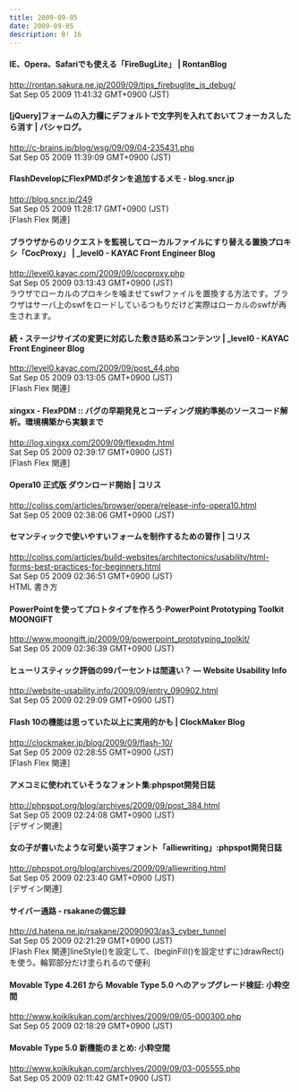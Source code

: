 ```yaml
---
title: 2009-09-05
date: 2009-09-05
description: B! 16
---
```


#### IE、Opera、Safariでも使える「FireBugLite」 | RontanBlog
http://rontan.sakura.ne.jp/2009/09/tips_firebuglite_js_debug/<br>
Sat Sep 05 2009 11:41:32 GMT+0900 (JST)<br>


#### [jQuery]フォームの入力欄にデフォルトで文字列を入れておいてフォーカスしたら消す | バシャログ。
http://c-brains.jp/blog/wsg/09/09/04-235431.php<br>
Sat Sep 05 2009 11:39:09 GMT+0900 (JST)<br>


#### FlashDevelopにFlexPMDボタンを追加するメモ - blog.sncr.jp
http://blog.sncr.jp/249<br>
Sat Sep 05 2009 11:28:17 GMT+0900 (JST)<br>
[Flash Flex 関連]


#### ブラウザからのリクエストを監視してローカルファイルにすり替える置換プロキシ「CocProxy」 | _level0 - KAYAC Front Engineer Blog
http://level0.kayac.com/2009/09/cocproxy.php<br>
Sat Sep 05 2009 03:13:43 GMT+0900 (JST)<br>
ラウザでローカルのプロキシを噛ませてswfファイルを置換する方法です。ブラウザはサーバ上のswfをロードしているつもりだけど実際はローカルのswfが再生されます。


#### 続・ステージサイズの変更に対応した敷き詰め系コンテンツ | _level0 - KAYAC Front Engineer Blog
http://level0.kayac.com/2009/09/post_44.php<br>
Sat Sep 05 2009 03:13:05 GMT+0900 (JST)<br>
[Flash Flex 関連]


#### xingxx - FlexPDM :: バグの早期発見とコーディング規約準拠のソースコード解析。環境構築から実験まで
http://log.xingxx.com/2009/09/flexpdm.html<br>
Sat Sep 05 2009 02:39:17 GMT+0900 (JST)<br>
[Flash Flex 関連]


####   Opera10 正式版 ダウンロード開始 | コリス
http://coliss.com/articles/browser/opera/release-info-opera10.html<br>
Sat Sep 05 2009 02:38:06 GMT+0900 (JST)<br>


####   セマンティックで使いやすいフォームを制作するための習作 | コリス
http://coliss.com/articles/build-websites/architectonics/usability/html-forms-best-practices-for-beginners.html<br>
Sat Sep 05 2009 02:36:51 GMT+0900 (JST)<br>
HTML 書き方


#### PowerPointを使ってプロトタイプを作ろう·PowerPoint Prototyping Toolkit MOONGIFT
http://www.moongift.jp/2009/09/powerpoint_prototyping_toolkit/<br>
Sat Sep 05 2009 02:36:39 GMT+0900 (JST)<br>


#### ヒューリスティック評価の99パーセントは間違い？ — Website Usability Info
http://website-usability.info/2009/09/entry_090902.html<br>
Sat Sep 05 2009 02:29:09 GMT+0900 (JST)<br>


####   Flash 10の機能は思っていた以上に実用的かも | ClockMaker Blog
http://clockmaker.jp/blog/2009/09/flash-10/<br>
Sat Sep 05 2009 02:28:55 GMT+0900 (JST)<br>
[Flash Flex 関連]


#### アメコミに使われていそうなフォント集:phpspot開発日誌
http://phpspot.org/blog/archives/2009/09/post_384.html<br>
Sat Sep 05 2009 02:24:08 GMT+0900 (JST)<br>
[デザイン関連]


#### 女の子が書いたような可愛い英字フォント「alliewriting」:phpspot開発日誌
http://phpspot.org/blog/archives/2009/09/alliewriting.html<br>
Sat Sep 05 2009 02:23:40 GMT+0900 (JST)<br>
[デザイン関連]


#### サイバー通路 - rsakaneの備忘録
http://d.hatena.ne.jp/rsakane/20090903/as3_cyber_tunnel<br>
Sat Sep 05 2009 02:21:29 GMT+0900 (JST)<br>
[Flash Flex 関連]lineStyle()を設定して、(beginFill()を設定せずに)drawRect()を使う。輪郭部分だけ塗られるので便利


#### Movable Type 4.261 から Movable Type 5.0 へのアップグレード検証: 小粋空間
http://www.koikikukan.com/archives/2009/09/05-000300.php<br>
Sat Sep 05 2009 02:18:29 GMT+0900 (JST)<br>


#### Movable Type 5.0 新機能のまとめ: 小粋空間
http://www.koikikukan.com/archives/2009/09/03-005555.php<br>
Sat Sep 05 2009 02:11:42 GMT+0900 (JST)<br>


